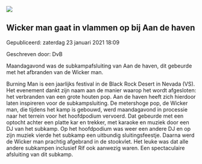 


![](/images/articles/1cd8f8c4-6b41-440a-af43-22e16f8119ae.jpg)


Wicker man gaat in vlammen op bij Aan de haven
-----------------------------------------------





 Gepubliceerd: zaterdag 23 januari 2021 18:09
   

 Geschreven door: DvB
   




 Maandagavond was de subkampafsluiting van Aan de haven, dit gebeurde met het afbranden van de Wicker man.
 



 Burning Man is een jaarlijks festival in de Black Rock Desert in Nevada (VS). Het evenement dankt zijn naam aan de manier waarop het wordt afgesloten: het verbranden van een grote houten pop. Aan de haven heeft zich hierdoor laten inspireren voor de subkampsluiting. De metershoge pop, de Wicker man, die tijdens het kamp is gebouwd, werd maandagavond in processie naar het terrein voor het hoofdpodium vervoerd. Dat gebeurde met een optocht achter een platte kar en trekker, met karaoke en muziek door een DJ van het subkamp. Op het hoofdpodium was weer een andere DJ en op zijn muziek vierde het subkamp een uitbundig sluitingsfeestje. Daarna werd de Wicker man prachtig afgebrand in de stookvlet. Het leuke was dat alle andere subkampen inclusief Rif ook aanwezig waren. Een spectaculaire afsluiting van dit subkamp.
 









